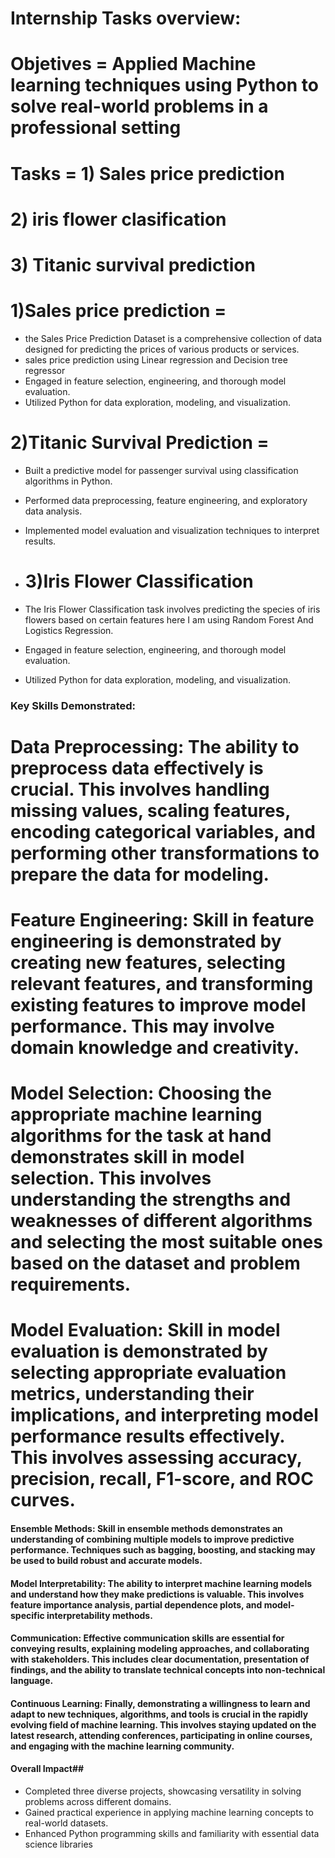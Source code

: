 # Internship Tasks overview:
# Objetives = Applied Machine learning techniques using Python to solve real-world problems in a professional setting
# Tasks = 1) Sales price prediction
# 2) iris flower clasification
# 3) Titanic survival prediction


# 1)Sales price prediction =
- the Sales Price Prediction Dataset is a comprehensive collection of data designed for predicting the prices of various products or services.
- sales price prediction using Linear regression and Decision tree regressor
- Engaged in feature selection, engineering, and thorough model evaluation.
- Utilized Python for data exploration, modeling, and visualization.

# 2)Titanic Survival Prediction =
- Built a predictive model for passenger survival using classification algorithms in Python.
- Performed data preprocessing, feature engineering, and exploratory data analysis.
- Implemented model evaluation and visualization techniques to interpret results.

- # 3)Iris Flower Classification
- The Iris Flower Classification task involves predicting the species of iris flowers based on certain features here I am using Random Forest And Logistics Regression.
- Engaged in feature selection, engineering, and thorough model evaluation.
- Utilized Python for data exploration, modeling, and visualization.

###   Key Skills Demonstrated: ###

# Data Preprocessing: The ability to preprocess data effectively is crucial. This involves handling missing values, scaling features, encoding categorical variables, and performing other transformations to prepare the data for modeling.

# Feature Engineering: Skill in feature engineering is demonstrated by creating new features, selecting relevant features, and transforming existing features to improve model performance. This may involve domain knowledge and creativity.

# Model Selection: Choosing the appropriate machine learning algorithms for the task at hand demonstrates skill in model selection. This involves understanding the strengths and weaknesses of different algorithms and selecting the most suitable ones based on the dataset and problem requirements.

# Model Evaluation: Skill in model evaluation is demonstrated by selecting appropriate evaluation metrics, understanding their implications, and interpreting model performance results effectively. This involves assessing accuracy, precision, recall, F1-score, and ROC curves.

#### Ensemble Methods: Skill in ensemble methods demonstrates an understanding of combining multiple models to improve predictive performance. Techniques such as bagging, boosting, and stacking may be used to build robust and accurate models.

#### Model Interpretability: The ability to interpret machine learning models and understand how they make predictions is valuable. This involves feature importance analysis, partial dependence plots, and model-specific interpretability methods.

#### Communication: Effective communication skills are essential for conveying results, explaining modeling approaches, and collaborating with stakeholders. This includes clear documentation, presentation of findings, and the ability to translate technical concepts into non-technical language.

#### Continuous Learning: Finally, demonstrating a willingness to learn and adapt to new techniques, algorithms, and tools is crucial in the rapidly evolving field of machine learning. This involves staying updated on the latest research, attending conferences, participating in online courses, and engaging with the machine learning community.



#### Overall Impact## 
- Completed three diverse projects, showcasing versatility in solving problems across different domains.
- Gained practical experience in applying machine learning concepts to real-world datasets.
- Enhanced Python programming skills and familiarity with essential data science libraries
